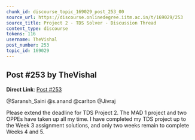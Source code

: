 ```yaml
---
chunk_id: discourse_topic_169029_post_253_00
source_url: https://discourse.onlinedegree.iitm.ac.in/t/169029/253
source_title: Project 2 - TDS Solver - Discussion Thread
content_type: discourse
tokens: 116
username: TheVishal
post_number: 253
topic_id: 169029
---
```


## Post #253 by TheVishal

**Direct Link**: [Post #253](https://discourse.onlinedegree.iitm.ac.in/t/169029/253)

@Saransh_Saini @s.anand @carlton @Jivraj

Please extend the deadline for TDS Project 2. The MAD 1 project and two OPPEs have taken up all my time. I have completed my TDS project up to the Week 3 assignment solutions, and only two weeks remain to complete Weeks 4 and 5.
